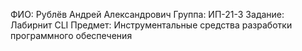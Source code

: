 ФИО: Рублёв Андрей Александрович Группа: ИП-21-3 Задание: Лабирнит CLI Предмет: Инструментальные средства разработки программного обеспечения
